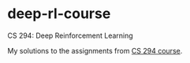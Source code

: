 # deep-rl-course
CS 294: Deep Reinforcement Learning

My solutions to the assignments from [CS 294 course](http://rll.berkeley.edu/deeprlcourse/). 
